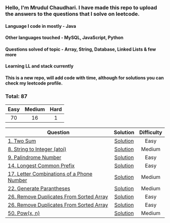 ### Hello, I'm Mrudul Chaudhari. I have made this repo to upload the answers to the questions that I solve on leetcode.
#### Language I code in mostly - Java
#### Other languages touched - MySQL, JavaScript, Python

#### Questions solved of topic - Array, String, Database, Linked Lists & few more

#### Learning LL and stack currently

#### This is a new repo, will add code with time, although for solutions you can check my leetcode profile.


### Total: 87

|  Easy  | Medium | Hard |
|:------:|:------:|:----:|
|   70   |   16   |  1   | 

| Question | Solution | Difficulty |
|------------------------------------------------------------------------------------------------------------------------------------------------------------|:---------------------------------------------------------------------------------------------------------------------------------:|:----------:|
| [1. Two Sum](https://leetcode.com/problems/two-sum/) | [Solution](https://github.com/mrudulchaudhari/leetcode/blob/main/src/array/TwoSum.java) | Easy |
| [8. String to Integer (atoi)](https://leetcode.com/problems/string-to-integer-atoi/) | [Solution](https://github.com/mrudulchaudhari/leetcode/blob/main/src/string/StringToInteger(atoi).java) | Medium |
| [9. Palindrome Number](https://leetcode.com/problems/palindrome-number/) | [Solution](https://github.com/mrudulchaudhari/leetcode/blob/main/src/math/PalindromeNumber.java) | Easy |
| [14. Longest Common Prefix](https://leetcode.com/problems/longest-common-prefix/) | [Solution](https://github.com/mrudulchaudhari/leetcode/blob/main/src/string/LongestCommonPrefix.java) | Easy |
| [17. Letter Combinations of a Phone Number](https://leetcode.com/problems/letter-combinations-of-a-phone-number/description/) | [Solution](https://github.com/mrudulchaudhari/leetcode/blob/main/src/string/LetterCombinationsOfAPhoneNumber.java) | Medium |
| [22. Generate Parantheses](https://leetcode.com/problems/generate-parentheses/) | [Solution](https://github.com/mrudulchaudhari/leetcode/blob/main/src/string/GenerateParentheses.java) | Medium |
| [26. Remove Duplicates From Sorted Array](https://leetcode.com/problems/remove-duplicates-from-sorted-array/) | [Solution](https://github.com/mrudulchaudhari/leetcode/blob/main/src/array/RemoveDuplicatesfromSortedArray.java) | Easy |
| [26. Remove Duplicates From Sorted Array](https://leetcode.com/problems/remove-duplicates-from-sorted-array/) | [Solution](https://github.com/mrudulchaudhari/leetcode/blob/main/src/array/RemoveDuplicatesfromSortedArray.java) | Easy |
| [50. Pow(x, n)](https://leetcode.com/problems/powx-n/) | [Solution](https://github.com/mrudulchaudhari/leetcode/blob/main/src/math/Pow(x%2Cn).java) | Medium |
